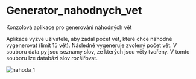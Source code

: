 # Generator_nahodnych_vet
Konzolová aplikace pro generování náhodných vět

Aplikace vyzve uživatele, aby zadal počet vět, které chce náhodně vygenerovat (limit 15 vět). Následně vygeneruje zvolený počet vět.
V souboru data.py jsou seznamy slov, ze kterých jsou věty tvořeny. V tomto souboru lze databázi slov rozšiřovat.

![nahoda_1](https://github.com/AlesTrnka/Evidence_pojistencu_SQLite/assets/122735548/63325cff-462c-47c1-902c-1d4864bf3b6b)
